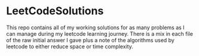 # LeetCodeSolutions
This repo contains all of my working solutions for as many problems as I can manage during my leetcode learning journey.
There is a mix in each file of the raw initial answer I gave plus a note of the algorithms used by leetcode to either reduce space or time complexity.
